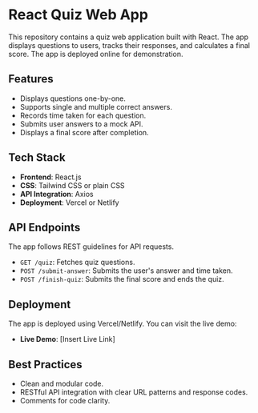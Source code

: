 # React Quiz Web App

This repository contains a quiz web application built with React. The app displays questions to users, tracks their responses, and calculates a final score. The app is deployed online for demonstration.

## Features
- Displays questions one-by-one.
- Supports single and multiple correct answers.
- Records time taken for each question.
- Submits user answers to a mock API.
- Displays a final score after completion.

## Tech Stack
- **Frontend**: React.js
- **CSS**: Tailwind CSS or plain CSS
- **API Integration**: Axios
- **Deployment**: Vercel or Netlify

## API Endpoints

The app follows REST guidelines for API requests.

- `GET /quiz`: Fetches quiz questions.
- `POST /submit-answer`: Submits the user's answer and time taken.
- `POST /finish-quiz`: Submits the final score and ends the quiz.

## Deployment

The app is deployed using Vercel/Netlify. You can visit the live demo:

- **Live Demo**: [Insert Live Link]

## Best Practices
- Clean and modular code.
- RESTful API integration with clear URL patterns and response codes.
- Comments for code clarity.
